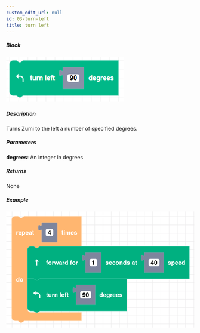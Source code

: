 ```yaml
---
custom_edit_url: null
id: 03-turn-left
title: turn left
---
```


##### Block

![turn left image](turn_left.png)

##### Description

Turns Zumi to the left a number of specified degrees.

##### Parameters

**degrees**: An integer in degrees <br /> 

##### Returns

None

##### Example

![turn left example](turn_left_example.png)
